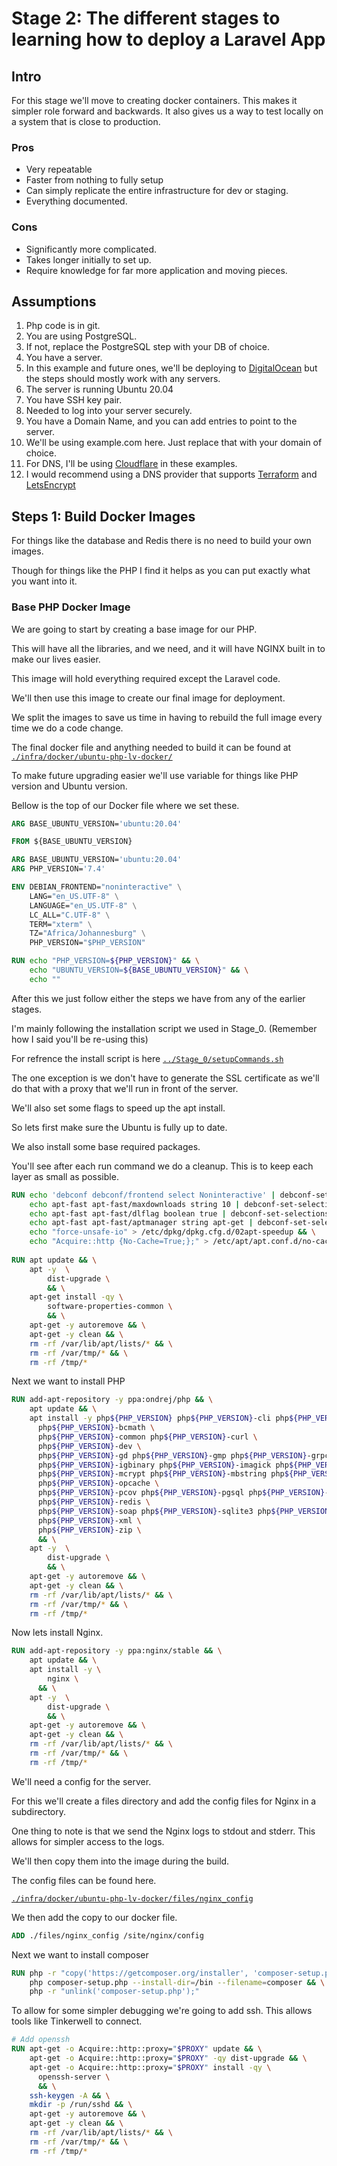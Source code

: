 # Stage 2: The different stages to learning how to deploy a Laravel App

## Intro

For this stage we'll move to creating docker containers. This makes it simpler role forward and backwards.
It also gives us a way to test locally on a system that is close to production.

### Pros

* Very repeatable
* Faster from nothing to fully setup
* Can simply replicate the entire infrastructure for dev or staging.
* Everything documented.

### Cons
* Significantly more complicated.
* Takes longer initially to set up.
* Require knowledge for far more application and moving pieces.

## Assumptions

1. Php code is in git.
1. You are using PostgreSQL.
1. If not, replace the PostgreSQL step with your DB of choice.
1. You have a server.
1. In this example and future ones, we'll be deploying to [DigitalOcean](https://m.do.co/c/179a47e69ec8)
   but the steps should mostly work with any servers.
1. The server is running Ubuntu 20.04
1. You have SSH key pair.
1. Needed to log into your server securely.
1. You have a Domain Name, and you can add entries to point to the server.
1. We'll be using example.com here. Just replace that with your domain of choice.
1. For DNS, I'll be using [Cloudflare](https://www.cloudflare.com/) in these examples.
1. I would recommend using a DNS provider that supports [Terraform](https://www.terraform.io/) and
   [LetsEncrypt](https://community.letsencrypt.org/t/dns-providers-who-easily-integrate-with-lets-encrypt-dns-validation/86438)

## Steps 1: Build Docker Images

For things like the database and Redis there is no need to build your own images.

Though for things like the PHP I find it helps as you can put exactly what you want into it.

### Base PHP Docker Image
We are going to start by creating a base image for our PHP. 

This will have all the libraries, and we need, and it will have NGINX built in to make our lives easier.

This image will hold everything required except the Laravel code.

We'll then use this image to create our final image for deployment. 

We split the images to save us time in having to rebuild the full image every time we do a code change.

The final docker file and anything needed to build it can be found at [```./infra/docker/ubuntu-php-lv-docker/```](./infra/docker/ubuntu-php-lv-docker/)

To make future upgrading easier we'll use variable for things like PHP version and Ubuntu version.

Bellow is the top of our Docker file where we set these.

```dockerfile
ARG BASE_UBUNTU_VERSION='ubuntu:20.04'

FROM ${BASE_UBUNTU_VERSION}

ARG BASE_UBUNTU_VERSION='ubuntu:20.04'
ARG PHP_VERSION='7.4'

ENV DEBIAN_FRONTEND="noninteractive" \
    LANG="en_US.UTF-8" \
    LANGUAGE="en_US.UTF-8" \
    LC_ALL="C.UTF-8" \
    TERM="xterm" \
    TZ="Africa/Johannesburg" \
    PHP_VERSION="$PHP_VERSION"

RUN echo "PHP_VERSION=${PHP_VERSION}" && \
    echo "UBUNTU_VERSION=${BASE_UBUNTU_VERSION}" && \
    echo ""
```

After this we just follow either the steps we have from any of the earlier stages. 

I'm mainly following the installation script we used in Stage_0. (Remember how I said you'll be re-using this)

For refrence the install script is here [```../Stage_0/setupCommands.sh```](../Stage_0/setupCommands.sh)

The one exception is we don't have to generate the SSL certificate as we'll do that with a proxy that we'll run
in front of the server.

We'll also set some flags to speed up the apt install.

So lets first make sure the Ubuntu is fully up to date.

We also install some base required packages.

You'll see after each run command we do a cleanup. This is to keep each layer as small as possible.

```dockerfile
RUN echo 'debconf debconf/frontend select Noninteractive' | debconf-set-selections && \
    echo apt-fast apt-fast/maxdownloads string 10 | debconf-set-selections && \
    echo apt-fast apt-fast/dlflag boolean true | debconf-set-selections && \
    echo apt-fast apt-fast/aptmanager string apt-get | debconf-set-selections && \
    echo "force-unsafe-io" > /etc/dpkg/dpkg.cfg.d/02apt-speedup && \
    echo "Acquire::http {No-Cache=True;};" > /etc/apt/apt.conf.d/no-cache
    
RUN apt update && \
    apt -y  \
        dist-upgrade \
        && \
    apt-get install -qy \
        software-properties-common \
        && \
    apt-get -y autoremove && \
    apt-get -y clean && \
    rm -rf /var/lib/apt/lists/* && \
    rm -rf /var/tmp/* && \
    rm -rf /tmp/*
```

Next we want to install PHP

```dockerfile
RUN add-apt-repository -y ppa:ondrej/php && \
    apt update && \
    apt install -y php${PHP_VERSION} php${PHP_VERSION}-cli php${PHP_VERSION}-fpm \
      php${PHP_VERSION}-bcmath \
      php${PHP_VERSION}-common php${PHP_VERSION}-curl \
      php${PHP_VERSION}-dev \
      php${PHP_VERSION}-gd php${PHP_VERSION}-gmp php${PHP_VERSION}-grpc \
      php${PHP_VERSION}-igbinary php${PHP_VERSION}-imagick php${PHP_VERSION}-intl \
      php${PHP_VERSION}-mcrypt php${PHP_VERSION}-mbstring php${PHP_VERSION}-mysql \
      php${PHP_VERSION}-opcache \
      php${PHP_VERSION}-pcov php${PHP_VERSION}-pgsql php${PHP_VERSION}-protobuf \
      php${PHP_VERSION}-redis \
      php${PHP_VERSION}-soap php${PHP_VERSION}-sqlite3 php${PHP_VERSION}-ssh2  \
      php${PHP_VERSION}-xml \
      php${PHP_VERSION}-zip \
      && \
    apt -y  \
        dist-upgrade \
        && \
    apt-get -y autoremove && \
    apt-get -y clean && \
    rm -rf /var/lib/apt/lists/* && \
    rm -rf /var/tmp/* && \
    rm -rf /tmp/*
```

Now lets install Nginx.

```dockerfile
RUN add-apt-repository -y ppa:nginx/stable && \
    apt update && \
    apt install -y \
        nginx \
      && \
    apt -y  \
        dist-upgrade \
        && \
    apt-get -y autoremove && \
    apt-get -y clean && \
    rm -rf /var/lib/apt/lists/* && \
    rm -rf /var/tmp/* && \
    rm -rf /tmp/*
```

We'll need a config for the server.

For this we'll create a files directory and add the config files for Nginx in a subdirectory.

One thing to note is that we send the Nginx logs to stdout and stderr. This allows for simpler access to the logs.

We'll then copy them into the image during the build.

The config files can be found here. 

  [```./infra/docker/ubuntu-php-lv-docker/files/nginx_config```](./infra/docker/ubuntu-php-lv-docker/files/nginx_config)

We then add the copy to our docker file.

```dockerfile
ADD ./files/nginx_config /site/nginx/config
```

Next we want to install composer

```dockerfile
RUN php -r "copy('https://getcomposer.org/installer', 'composer-setup.php');" && \
    php composer-setup.php --install-dir=/bin --filename=composer && \
    php -r "unlink('composer-setup.php');"
```

To allow for some simpler debugging we're going to add ssh. This allows tools like Tinkerwell to connect.

```dockerfile
# Add openssh
RUN apt-get -o Acquire::http::proxy="$PROXY" update && \
    apt-get -o Acquire::http::proxy="$PROXY" -qy dist-upgrade && \
    apt-get -o Acquire::http::proxy="$PROXY" install -qy \
      openssh-server \
      && \
    ssh-keygen -A && \
    mkdir -p /run/sshd && \
    apt-get -y autoremove && \
    apt-get -y clean && \
    rm -rf /var/lib/apt/lists/* && \
    rm -rf /var/tmp/* && \
    rm -rf /tmp/*
```




